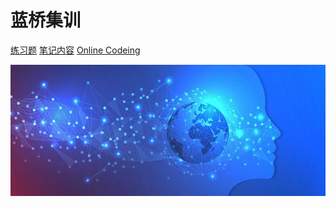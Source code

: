 

# 蓝桥集训


[练习题](https://bele678.github.io/lq)
[笔记内容](#readme\?id\=首页)
[Online Codeing](https://bele678.github.io/lq2201/_web_py3/)



<!-- 背景图 -->
<!-- ![backimg](https://api.mtyqx.cn/tapi/random.php) -->
![backimg](_js_css_img/_backimg.jpg)
